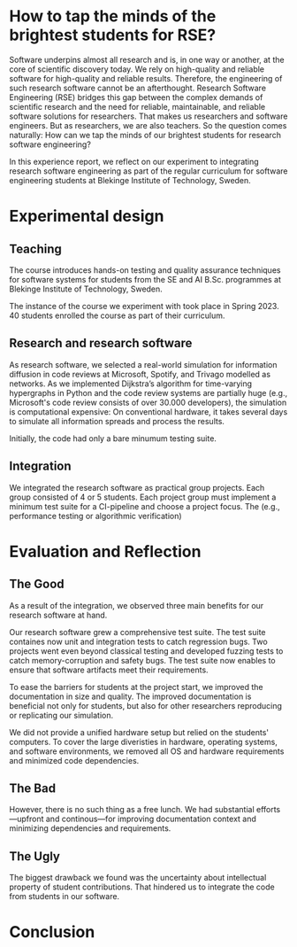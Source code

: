 # How to tap the minds of the brightest students for RSE?

Software underpins almost all research and is, in one way or another, at the core of scientific discovery today. We rely on high-quality and reliable software for high-quality and reliable results. Therefore, the engineering of such research software cannot be an afterthought. Research Software Engineering (RSE) bridges this gap between the complex demands of scientific research and the need for reliable, maintainable, and reliable software solutions for researchers. That makes us researchers and software engineers. 
But as researchers, we are also teachers. So the question comes naturally: How can we tap the minds of our brightest students for research software engineering?

In this experience report, we reflect on our experiment to integrating research software engineering as part of the regular curriculum for software engineering students at Blekinge Institute of Technology, Sweden. 


# Experimental design

## Teaching

The course introduces hands-on testing and quality assurance techniques for software systems for students from the SE and AI B.Sc. programmes at Blekinge Institute of Technology, Sweden. 

The instance of the course we experiment with took place in Spring 2023. 40 students enrolled the course as part of their curriculum. 

## Research and research software

As research software, we selected a real-world simulation for information diffusion in code reviews at Microsoft, Spotify, and Trivago modelled as networks. As we implemented Dijkstra’s algorithm for time-varying hypergraphs in Python and the code review systems are partially huge (e.g., Microsoft's code review consists of over 30.000 developers), the simulation is computational expensive: On conventional hardware, it takes several days to simulate all information spreads and process the results. 

Initially, the code had only a bare minumum testing suite. 

## Integration

We integrated the research software as practical group projects. Each group consisted of 4 or 5 students. Each project group must implement a minimum test suite for a CI-pipeline and choose a project focus. The  (e.g., performance testing or algorithmic verification)

# Evaluation and Reflection

## The Good

As a result of the integration, we observed three main benefits for our research software at hand. 

Our research software grew a comprehensive test suite. The test suite containes now unit and integration tests to catch regression bugs. Two projects went even beyond classical testing and developed fuzzing tests to catch memory-corruption and safety bugs. The test suite now enables to ensure that software artifacts meet their requirements. <!---andi das geht bestimmt besser oder?-->

To ease the barriers for students at the project start, we improved the documentation in size and quality. The improved documentation is beneficial not only for students, but also for other researchers reproducing or replicating our simulation. <!---andi schreibt was über warum docu gut ist--->

We did not provide a unified hardware setup but relied on the students' computers. To cover the large diveristies in hardware, operating systems, and software environments, we removed all OS and hardware requirements and minimized code dependencies. <!---andi schreibt was über warum weniger dependencies besser ist-->

## The Bad

However, there is no such thing as a free lunch. We had substantial efforts—upfront and continous—for improving documentation context and minimizing dependencies and requirements. 

## The Ugly

The biggest drawback we found was the uncertainty about intellectual property of student contributions. That hindered us to integrate the code from students in our software.

# Conclusion



